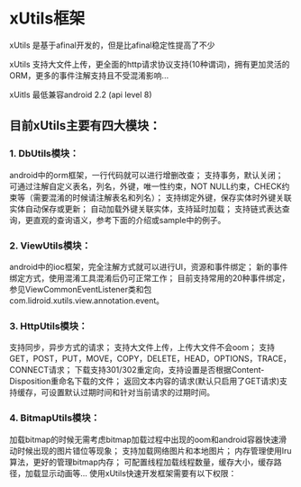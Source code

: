 # xUtils框架 #
xUtils 是基于afinal开发的，但是比afinal稳定性提高了不少

xUtils 支持大文件上传，更全面的http请求协议支持(10种谓词)，拥有更加灵活的ORM，更多的事件注解支持且不受混淆影响...

xUitls 最低兼容android 2.2 (api level 8)

## 目前xUtils主要有四大模块： ##

### 1. DbUtils模块： ###

android中的orm框架，一行代码就可以进行增删改查；
支持事务，默认关闭；
可通过注解自定义表名，列名，外键，唯一性约束，NOT NULL约束，CHECK约束等（需要混淆的时候请注解表名和列名）；
支持绑定外键，保存实体时外键关联实体自动保存或更新；
自动加载外键关联实体，支持延时加载；
支持链式表达查询，更直观的查询语义，参考下面的介绍或sample中的例子。
### 2. ViewUtils模块： ###

android中的ioc框架，完全注解方式就可以进行UI，资源和事件绑定；
新的事件绑定方式，使用混淆工具混淆后仍可正常工作；
目前支持常用的20种事件绑定，参见ViewCommonEventListener类和包com.lidroid.xutils.view.annotation.event。
### 3. HttpUtils模块： ###

支持同步，异步方式的请求；
支持大文件上传，上传大文件不会oom；
支持GET，POST，PUT，MOVE，COPY，DELETE，HEAD，OPTIONS，TRACE，CONNECT请求；
下载支持301/302重定向，支持设置是否根据Content-Disposition重命名下载的文件；
返回文本内容的请求(默认只启用了GET请求)支持缓存，可设置默认过期时间和针对当前请求的过期时间。
### 4. BitmapUtils模块： ###

加载bitmap的时候无需考虑bitmap加载过程中出现的oom和android容器快速滑动时候出现的图片错位等现象；
支持加载网络图片和本地图片；
内存管理使用lru算法，更好的管理bitmap内存；
可配置线程加载线程数量，缓存大小，缓存路径，加载显示动画等...
使用xUtils快速开发框架需要有以下权限：

<uses-permission android:name="android.permission.INTERNET" />
<uses-permission android:name="android.permission.WRITE_EXTERNAL_STORAGE" />